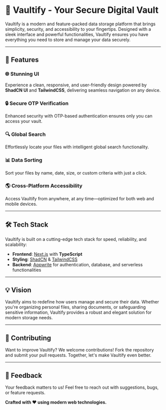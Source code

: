 # 🌟 Vaultify - Your Secure Digital Vault  

Vaultify is a modern and feature-packed data storage platform that brings simplicity, security, and accessibility to your fingertips. Designed with a sleek interface and powerful functionalities, Vaultify ensures you have everything you need to store and manage your data securely.

---

## 🚀 Features  

### 🌐 **Stunning UI**  
Experience a clean, responsive, and user-friendly design powered by **ShadCN UI** and **TailwindCSS**, delivering seamless navigation on any device.  

### 🔒 **Secure OTP Verification**  
Enhanced security with OTP-based authentication ensures only you can access your vault.  

### 🔍 **Global Search**  
Effortlessly locate your files with intelligent global search functionality.  

### 📊 **Data Sorting**  
Sort your files by name, date, size, or custom criteria with just a click.  

### 🌎 **Cross-Platform Accessibility**  
Access Vaultify from anywhere, at any time—optimized for both web and mobile devices.  

---

## 🛠️ Tech Stack  

Vaultify is built on a cutting-edge tech stack for speed, reliability, and scalability:  

- **Frontend**: [Next.js](https://nextjs.org/) with **TypeScript**  
- **Styling**: [ShadCN](https://shadcn.dev/) & [TailwindCSS](https://tailwindcss.com/)  
- **Backend**: [Appwrite](https://appwrite.io/) for authentication, database, and serverless functionalities  

---


## 💡 Vision  

Vaultify aims to redefine how users manage and secure their data. Whether you're organizing personal files, sharing documents, or safeguarding sensitive information, Vaultify provides a robust and elegant solution for modern storage needs.  

---  

## 🌈 Contributing  

Want to improve Vaultify? We welcome contributions! Fork the repository and submit your pull requests. Together, let's make Vaultify even better.  

---

## 💬 Feedback  

Your feedback matters to us! Feel free to reach out with suggestions, bugs, or feature requests.  

**Crafted with ❤️ using modern web technologies.**  
